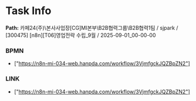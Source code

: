 # Task Info

**Path:** 카페24(주)\본사사업장\[CG]MI본부\B2B협력그룹\B2B협력1팀 / sjpark / [300475] [n8n][T06]영업전략 수립_9월 / 2025-09-01_00-00-00

### BPMN
- ["https://n8n-mi-034-web.hanpda.com/workflow/3VjmfgckJQZBpZN2"]

### LINK
- ["https://n8n-mi-034-web.hanpda.com/workflow/3VjmfgckJQZBpZN2"]

